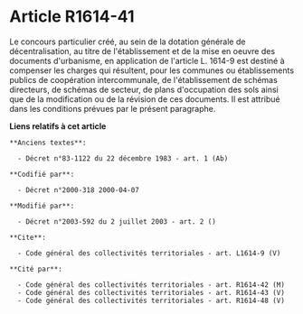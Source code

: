 # Article R1614-41

Le concours particulier créé, au sein de la dotation générale de décentralisation, au titre de l'établissement et de la mise
en oeuvre des documents d'urbanisme, en application de l'article L. 1614-9 est destiné à compenser les charges qui résultent,
pour les communes ou établissements publics de coopération intercommunale, de l'établissement de schémas directeurs, de
schémas de secteur, de plans d'occupation des sols ainsi que de la modification ou de la révision de ces documents. Il est
attribué dans les conditions prévues par le présent paragraphe.

**Liens relatifs à cet article**

	**Anciens textes**:

	  - Décret n°83-1122 du 22 décembre 1983 - art. 1 (Ab)

	**Codifié par**:

	  - Décret n°2000-318 2000-04-07

	**Modifié par**:

	  - Décret n°2003-592 du 2 juillet 2003 - art. 2 ()

	**Cite**:

	  - Code général des collectivités territoriales - art. L1614-9 (V)

	**Cité par**:

	  - Code général des collectivités territoriales - art. R1614-42 (M)
	  - Code général des collectivités territoriales - art. R1614-43 (V)
	  - Code général des collectivités territoriales - art. R1614-48 (V)
